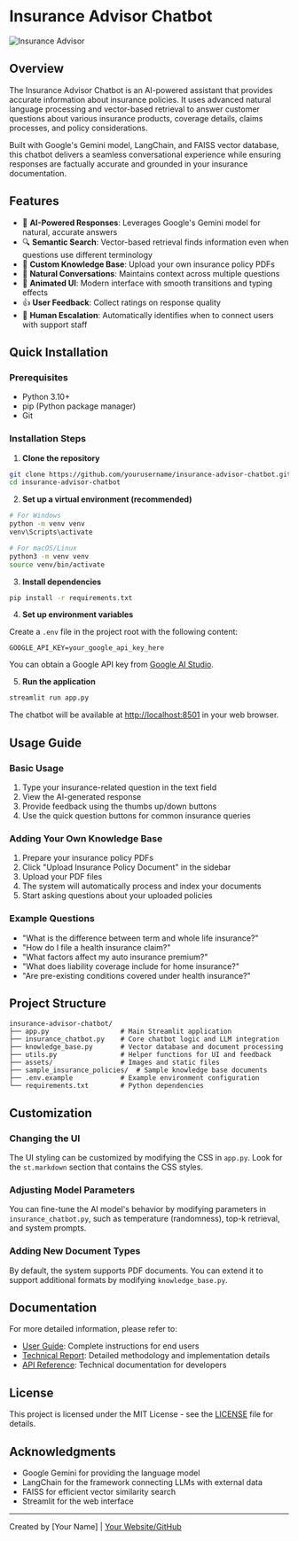 # Insurance Advisor Chatbot

![Insurance Advisor](./assets/chatbot-preview.png)

## Overview

The Insurance Advisor Chatbot is an AI-powered assistant that provides accurate information about insurance policies. It uses advanced natural language processing and vector-based retrieval to answer customer questions about various insurance products, coverage details, claims processes, and policy considerations.

Built with Google's Gemini model, LangChain, and FAISS vector database, this chatbot delivers a seamless conversational experience while ensuring responses are factually accurate and grounded in your insurance documentation.

## Features

- 🧠 **AI-Powered Responses**: Leverages Google's Gemini model for natural, accurate answers
- 🔍 **Semantic Search**: Vector-based retrieval finds information even when questions use different terminology
- 📄 **Custom Knowledge Base**: Upload your own insurance policy PDFs
- 💬 **Natural Conversations**: Maintains context across multiple questions
- 🔄 **Animated UI**: Modern interface with smooth transitions and typing effects
- 👍 **User Feedback**: Collect ratings on response quality
- 👤 **Human Escalation**: Automatically identifies when to connect users with support staff

## Quick Installation

### Prerequisites

- Python 3.10+ 
- pip (Python package manager)
- Git

### Installation Steps

1. **Clone the repository**

```bash
git clone https://github.com/yourusername/insurance-advisor-chatbot.git
cd insurance-advisor-chatbot
```

2. **Set up a virtual environment (recommended)**

```bash
# For Windows
python -m venv venv
venv\Scripts\activate

# For macOS/Linux
python3 -m venv venv
source venv/bin/activate
```

3. **Install dependencies**

```bash
pip install -r requirements.txt
```

4. **Set up environment variables**

Create a `.env` file in the project root with the following content:

```
GOOGLE_API_KEY=your_google_api_key_here
```

You can obtain a Google API key from [Google AI Studio](https://aistudio.google.com/app/apikey).

5. **Run the application**

```bash
streamlit run app.py
```

The chatbot will be available at [http://localhost:8501](http://localhost:8501) in your web browser.

## Usage Guide

### Basic Usage

1. Type your insurance-related question in the text field
2. View the AI-generated response
3. Provide feedback using the thumbs up/down buttons
4. Use the quick question buttons for common insurance queries

### Adding Your Own Knowledge Base

1. Prepare your insurance policy PDFs
2. Click "Upload Insurance Policy Document" in the sidebar
3. Upload your PDF files
4. The system will automatically process and index your documents
5. Start asking questions about your uploaded policies

### Example Questions

- "What is the difference between term and whole life insurance?"
- "How do I file a health insurance claim?"
- "What factors affect my auto insurance premium?"
- "What does liability coverage include for home insurance?"
- "Are pre-existing conditions covered under health insurance?"

## Project Structure

```
insurance-advisor-chatbot/
├── app.py                  # Main Streamlit application
├── insurance_chatbot.py    # Core chatbot logic and LLM integration
├── knowledge_base.py       # Vector database and document processing
├── utils.py                # Helper functions for UI and feedback
├── assets/                 # Images and static files
├── sample_insurance_policies/  # Sample knowledge base documents
├── .env.example            # Example environment configuration
└── requirements.txt        # Python dependencies
```

## Customization

### Changing the UI

The UI styling can be customized by modifying the CSS in `app.py`. Look for the `st.markdown` section that contains the CSS styles.

### Adjusting Model Parameters

You can fine-tune the AI model's behavior by modifying parameters in `insurance_chatbot.py`, such as temperature (randomness), top-k retrieval, and system prompts.

### Adding New Document Types

By default, the system supports PDF documents. You can extend it to support additional formats by modifying `knowledge_base.py`.

## Documentation

For more detailed information, please refer to:

- [User Guide](./docs/user_guide.md): Complete instructions for end users
- [Technical Report](./docs/report.md): Detailed methodology and implementation details
- [API Reference](./docs/api_reference.md): Technical documentation for developers

## License

This project is licensed under the MIT License - see the [LICENSE](LICENSE) file for details.

## Acknowledgments

- Google Gemini for providing the language model
- LangChain for the framework connecting LLMs with external data
- FAISS for efficient vector similarity search
- Streamlit for the web interface

---

Created by [Your Name] | [Your Website/GitHub](https://github.com/yourusername)